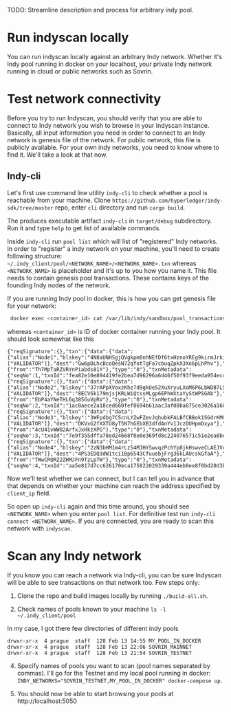 TODO: Streamline description and process for arbitrary indy pool.

# Run indyscan locally
You can run indyscan locally against an arbitrary Indy network. Whether it's Indy pool running in docker
on your localhost, your private Indy network running in cloud or public networks such as Sovrin.

# Test network connectivity
Before you try to run Indyscan, you should verify that you are able to connect to Indy network you wish to 
browse in your Indyscan instance. Basically, all input information you need in order to connect to 
an Indy network is genesis file of the network. For public network, this file is publicly available.
For your own indy networks, you need to know where to find it. We'll take a look at that now.

## Indy-cli
Let's first use command line utility `indy-cli` to check whether a pool is reachable from your machine.
Clone `https://github.com/hyperledger/indy-sdk/tree/master` repo, enter `cli` directory and run `cargo build`.

The produces executable artifact `indy-cli` in `target/debug` subdirectory. Run it and type `help` to
get list of available commands.

Inside `indy-cli` run `pool list` which will list of "registered" Indy networks. In order to "register"
a indy network on your machine, you'll need to create following structure:
```~/.indy_client/pool/<NETWORK_NAME>/<NETWORK_NAME>.txn```
whereas `<NETWORK_NAME>` is placeholder and it's up to you how you name it. This file needs to 
contain genesis pool transactions. These contains keys of the founding Indy nodes of the network.

If you are running Indy pool in docker, this is how you can get genesis file for your network:
```bash
 docker exec <container_id> cat /var/lib/indy/sandbox/pool_transactions_genesis
```
whereas `<container_id>` is ID of docker container running your Indy pool. It should look somewhat
like this 
```
{"reqSignature":{},"txn":{"data":{"data":{"alias":"Node1","blskey":"4N8aUNHSgjQVgkpm8nhNEfDf6txHznoYREg9kirmJrkivgL4oSEimFF6nsQ6M41QvhM2Z33nves5vfSn9n1UwNFJBYtWVnHYMATn76vLuL3zU88KyeAYcHfsih3He6UHcXDxcaecHVz6jhCYz1P2UZn2bDVruL5wXpehgBfBaLKm3Ba","blskey_pop":"RahHYiCvoNCtPTrVtP7nMC5eTYrsUA8WjXbdhNc8debh1agE9bGiJxWBXYNFbnJXoXhWFMvyqhqhRoq737YQemH5ik9oL7R4NTTCz2LEZhkgLJzB3QRQqJyBNyv7acbdHrAT8nQ9UkLbaVL9NBpnWXBTw4LEMePaSHEw66RzPNdAX1","client_ip":"127.0.0.1","client_port":9702,"node_ip":"127.0.0.1","node_port":9701,"services":["VALIDATOR"]},"dest":"Gw6pDLhcBcoQesN72qfotTgFa7cbuqZpkX3Xo6pLhPhv"},"metadata":{"from":"Th7MpTaRZVRYnPiabds81Y"},"type":"0"},"txnMetadata":{"seqNo":1,"txnId":"fea82e10e894419fe2bea7d96296a6d46f50f93f9eeda954ec461b2ed2950b62"},"ver":"1"}
{"reqSignature":{},"txn":{"data":{"data":{"alias":"Node2","blskey":"37rAPpXVoxzKhz7d9gkUe52XuXryuLXoM6P6LbWDB7LSbG62Lsb33sfG7zqS8TK1MXwuCHj1FKNzVpsnafmqLG1vXN88rt38mNFs9TENzm4QHdBzsvCuoBnPH7rpYYDo9DZNJePaDvRvqJKByCabubJz3XXKbEeshzpz4Ma5QYpJqjk","blskey_pop":"Qr658mWZ2YC8JXGXwMDQTzuZCWF7NK9EwxphGmcBvCh6ybUuLxbG65nsX4JvD4SPNtkJ2w9ug1yLTj6fgmuDg41TgECXjLCij3RMsV8CwewBVgVN67wsA45DFWvqvLtu4rjNnE9JbdFTc1Z4WCPA3Xan44K1HoHAq9EVeaRYs8zoF5","client_ip":"127.0.0.1","client_port":9704,"node_ip":"127.0.0.1","node_port":9703,"services":["VALIDATOR"]},"dest":"8ECVSk179mjsjKRLWiQtssMLgp6EPhWXtaYyStWPSGAb"},"metadata":{"from":"EbP4aYNeTHL6q385GuVpRV"},"type":"0"},"txnMetadata":{"seqNo":2,"txnId":"1ac8aece2a18ced660fef8694b61aac3af08ba875ce3026a160acbc3a3af35fc"},"ver":"1"}
{"reqSignature":{},"txn":{"data":{"data":{"alias":"Node3","blskey":"3WFpdbg7C5cnLYZwFZevJqhubkFALBfCBBok15GdrKMUhUjGsk3jV6QKj6MZgEubF7oqCafxNdkm7eswgA4sdKTRc82tLGzZBd6vNqU8dupzup6uYUf32KTHTPQbuUM8Yk4QFXjEf2Usu2TJcNkdgpyeUSX42u5LqdDDpNSWUK5deC5","blskey_pop":"QwDeb2CkNSx6r8QC8vGQK3GRv7Yndn84TGNijX8YXHPiagXajyfTjoR87rXUu4G4QLk2cF8NNyqWiYMus1623dELWwx57rLCFqGh7N4ZRbGDRP4fnVcaKg1BcUxQ866Ven4gw8y4N56S5HzxXNBZtLYmhGHvDtk6PFkFwCvxYrNYjh","client_ip":"127.0.0.1","client_port":9706,"node_ip":"127.0.0.1","node_port":9705,"services":["VALIDATOR"]},"dest":"DKVxG2fXXTU8yT5N7hGEbXB3dfdAnYv1JczDUHpmDxya"},"metadata":{"from":"4cU41vWW82ArfxJxHkzXPG"},"type":"0"},"txnMetadata":{"seqNo":3,"txnId":"7e9f355dffa78ed24668f0e0e369fd8c224076571c51e2ea8be5f26479edebe4"},"ver":"1"}
{"reqSignature":{},"txn":{"data":{"data":{"alias":"Node4","blskey":"2zN3bHM1m4rLz54MJHYSwvqzPchYp8jkHswveCLAEJVcX6Mm1wHQD1SkPYMzUDTZvWvhuE6VNAkK3KxVeEmsanSmvjVkReDeBEMxeDaayjcZjFGPydyey1qxBHmTvAnBKoPydvuTAqx5f7YNNRAdeLmUi99gERUU7TD8KfAa6MpQ9bw","blskey_pop":"RPLagxaR5xdimFzwmzYnz4ZhWtYQEj8iR5ZU53T2gitPCyCHQneUn2Huc4oeLd2B2HzkGnjAff4hWTJT6C7qHYB1Mv2wU5iHHGFWkhnTX9WsEAbunJCV2qcaXScKj4tTfvdDKfLiVuU2av6hbsMztirRze7LvYBkRHV3tGwyCptsrP","client_ip":"127.0.0.1","client_port":9708,"node_ip":"127.0.0.1","node_port":9707,"services":["VALIDATOR"]},"dest":"4PS3EDQ3dW1tci1Bp6543CfuuebjFrg36kLAUcskGfaA"},"metadata":{"from":"TWwCRQRZ2ZHMJFn9TzLp7W"},"type":"0"},"txnMetadata":{"seqNo":4,"txnId":"aa5e817d7cc626170eca175822029339a444eb0ee8f0bd20d3b0b76e566fb008"},"ver":"1"}
```
Now we'll test whether we can connect, but I can tell you in advance that that depends on whether your machine can 
reach the address specified by `client_ip` field.

So open up `indy-cli` again and this time around, you should see `<NETWORK_NAME>` when you enter `pool list`.
For definitive test run `indy-cli connect <NETWORK_NAME>`. If you are connected, you are ready
to scan this network with `indyscan`.

    
# Scan any Indy network
If you know you can reach a network via Indy-cli, you can be sure Indyscan will be able to see transactions
on that network too. Few steps only:
   
1. Clone the repo and build images locally by running
`./build-all.sh`.

2. Check names of pools known to your machine
`ls -l ~/.indy_client/pool`

In my case, I got there few directories of different indy pools
```
drwxr-xr-x  4 prague  staff  128 Feb 13 14:55 MY_POOL_IN_DOCKER
drwxr-xr-x  4 prague  staff  128 Feb 13 22:06 SOVRIN_MAINNET
drwxr-xr-x  4 prague  staff  128 Feb 13 21:54 SOVRIN_TESTNET
```

4. Specify names of pools you want to scan (pool names separated by commas). I'll go for 
the Testnet and my local pool running in docker: 
`INDY_NETWORKS="SOVRIN_TESTNET,MY_POOL_IN_DOCKER" docker-compose up`.

5. You should now be able to start browsing your pools at http://localhost:5050